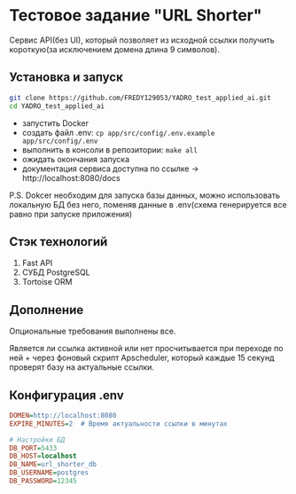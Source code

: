 # Тестовое задание "URL Shorter"

Сервис API(без UI), который позволяет из исходной ссылки получить короткую(за исключением домена длина 9 символов).

## Установка и запуск
```bash
git clone https://github.com/FREDY129053/YADRO_test_applied_ai.git
cd YADRO_test_applied_ai
```

- запустить Docker
- создать файл .env: ```cp app/src/config/.env.example app/src/config/.env```
- выполнить в консоли в репозитории: ```make all```
- ожидать окончания запуска
- документация сервиса доступна по ссылке -> http://localhost:8080/docs

P.S. Dokcer необходим для запуска базы данных, можно использовать локальную БД без него, поменяв данные в .env(схема генерируется все равно при запуске приложения)

## Стэк технологий
1) Fast API 
2) СУБД PostgreSQL
3) Tortoise ORM

## Дополнение
Опциональные требования выполнены все.

Является ли ссылка активной или нет просчитывается при переходе по ней + через фоновый скрипт Apscheduler, который каждые 15 секунд проверят базу на актуальные ссылки.

## Конфигурация .env
```ini
DOMEN=http://localhost:8080
EXPIRE_MINUTES=2  # Время актуальности ссылки в минутах

# Настройки БД
DB_PORT=5433
DB_HOST=localhost
DB_NAME=url_shorter_db
DB_USERNAME=postgres
DB_PASSWORD=12345
```